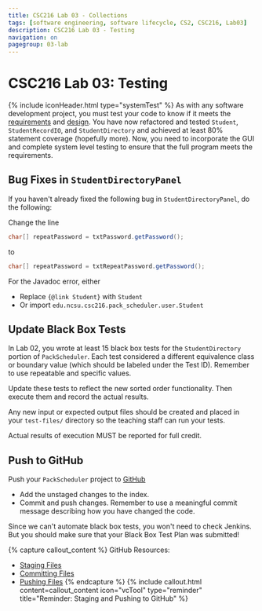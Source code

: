 ```yaml
---
title: CSC216 Lab 03 - Collections
tags: [software engineering, software lifecycle, CS2, CSC216, Lab03]
description: CSC216 Lab 03 - Testing
navigation: on
pagegroup: 03-lab
---
```

# CSC216 Lab 03: Testing
{% include iconHeader.html type="systemTest" %}
As with any software development project, you must test your code to know if it meets the [requirements](03-lab-requirements) and [design](03-lab-design).  You have now refactored and tested `Student`, `StudentRecordIO`, and `StudentDirectory` and achieved at least 80% statement coverage (hopefully more).  Now, you need to incorporate the GUI and complete system level testing to ensure that the full program meets the requirements.


## Bug Fixes in `StudentDirectoryPanel`
If you haven't already fixed the following bug in `StudentDirectoryPanel`, do the following:

Change the line
        
```java
char[] repeatPassword = txtPassword.getPassword();
```
        
to

```java    
char[] repeatPassword = txtRepeatPassword.getPassword();
```
    
For the Javadoc error, either 

  * Replace `{@link Student}` with `Student`
  * Or import `edu.ncsu.csc216.pack_scheduler.user.Student`


## Update Black Box Tests
In Lab 02, you wrote at least 15 black box tests for the `StudentDirectory` portion of `PackScheduler`.  Each test considered a different equivalence class or boundary value (which should be labeled under the Test ID).  Remember to use repeatable and specific values.  

Update these tests to reflect the new sorted order functionality.  Then execute them and record the actual results.

Any new input or expected output files should be created and placed in your `test-files/` directory so the teaching staff can run your tests. 

Actual results of execution MUST be reported for full credit.


## Push to GitHub
Push your `PackScheduler` project to [GitHub](https://github.ncsu.edu)

  * Add the unstaged changes to the index.
  * Commit and push changes.  Remember to use a meaningful commit message describing how you have changed the code.  
  
Since we can't automate black box tests, you won't need to check Jenkins.  But you should make sure that your Black Box Test Plan was submitted!


{% capture callout_content %}
GitHub Resources:

  * [Staging Files](../../git-tutorial/git-staging)
  * [Committing Files](../../git-tutorial/git-commit)
  * [Pushing Files](../../git-tutorial/git-push)
{% endcapture %}
{% include callout.html content=callout_content icon="vcTool" type="reminder" title="Reminder: Staging and Pushing to GitHub" %}
